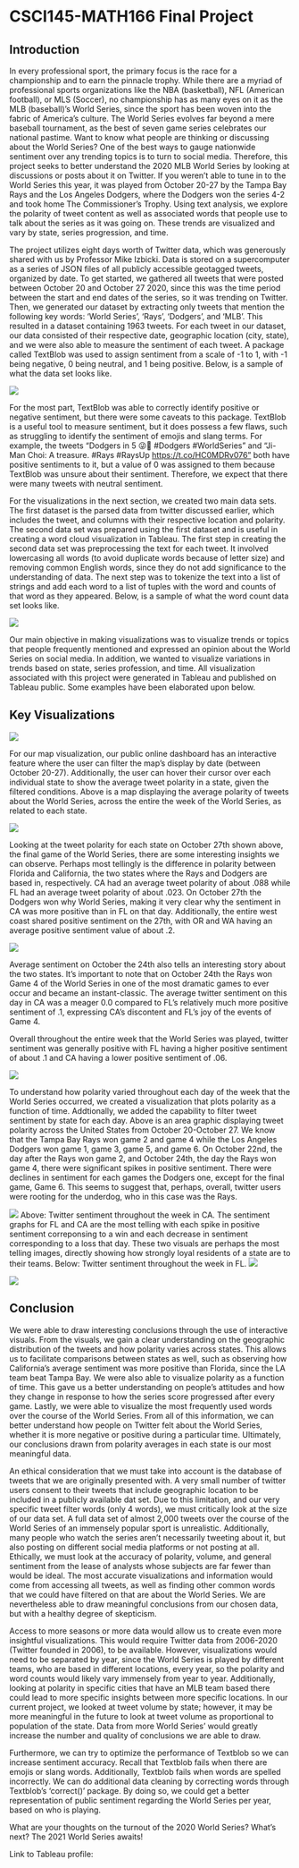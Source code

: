 # CSCI145-MATH166 Final Project

## Introduction
In every professional sport, the primary focus is the race for a championship and to earn the pinnacle trophy. While there are a myriad of professional sports organizations like the NBA (basketball), NFL (American football), or MLS (Soccer), no championship has as many eyes on it as the MLB (baseball)’s World Series, since the sport has been woven into the fabric of America’s culture. The World Series evolves far beyond a mere baseball tournament, as the best of seven game series celebrates our national pastime. Want to know what people are thinking or discussing about the World Series? One of the best ways to gauge nationwide sentiment over any trending topics is to turn to social media. Therefore, this project seeks to better understand the 2020 MLB World Series by looking at discussions or posts about it on Twitter. If you weren’t able to tune in to the World Series this year, it was played from October 20-27 by the Tampa Bay Rays and the Los Angeles Dodgers, where the Dodgers won the series 4-2 and took home The Commissioner’s Trophy. Using text analysis, we explore the polarity of tweet content as well as associated words that people use to talk about the series as it was going on. These trends are visualized and vary by state, series progression, and time. 

The project utilizes eight days worth of Twitter data, which was generously shared with us by Professor Mike Izbicki. Data is stored on a supercomputer as a series of JSON files of all publicly accessible geotagged tweets, organized by date. To get started, we gathered all tweets that were posted between October 20 and October 27 2020, since this was the time period between the start and end dates of the series, so it was trending on Twitter. Then, we generated our dataset by extracting only tweets that mention the following key words: ‘World Series’, ‘Rays’, ‘Dodgers’, and ‘MLB’. This resulted in a dataset containing 1963 tweets. For each tweet in our dataset, our data consisted of their respective date, geographic location (city, state), and we were also able to measure the sentiment of each tweet. A package called TextBlob was used to assign sentiment from a scale of -1 to 1, with -1 being negative, 0 being neutral, and 1 being positive. Below, is a sample of what the data set looks like.

![](images/dataset1.png)

For the most part, TextBlob was able to correctly identify positive or negative sentiment, but there were some caveats to this package. TextBlob is a useful tool to measure sentiment, but it does possess a few flaws, such as struggling to identify the sentiment of emojis and slang terms. For example, the tweets “Dodgers in 5 😜💙 #Dodgers #WorldSeries” and “Ji-Man Choi: A treasure. #Rays #RaysUp https://t.co/HC0MDRv076” both have positive sentiments to it, but a value of 0 was assigned to them because TextBlob was unsure about their sentiment. Therefore, we expect that there were many tweets with neutral sentiment. 

For the visualizations in the next section, we created two main data sets. The first dataset is the parsed data from twitter discussed earlier, which includes the tweet, and columns with their respective location and polarity. The second data set was prepared using the first dataset and is useful in creating a word cloud visualization in Tableau. The first step in creating the second data set was preprocessing the text for each tweet. It involved lowercasing all words (to avoid duplicate words because of letter size) and removing common English words, since they do not add significance to the understanding of data. The next step was to tokenize the text into a list of strings and add each word to a list of tuples with the word and counts of that word as they appeared. Below, is a sample of what the word count data set looks like.

![](images/dataset2.png)

Our main objective in making visualizations was to visualize trends or topics that people frequently mentioned and expressed an opinion about the World Series on social media. In addition, we wanted to visualize variations in trends based on state, series profession, and time. All visualization associated with this project were generated in Tableau and published on Tableau public. Some examples have been elaborated upon below.

## Key Visualizations

![](images/across_week_map_polarity.png)

For our map visualization, our public online dashboard has an interactive feature where the user can filter the map’s display by date (between October 20-27). Additionally, the user can hover their cursor over each individual state to show the average tweet polarity in a state, given the filtered conditions. Above is a map displaying the average polarity of tweets about the World Series, across the entire the week of the World Series, as related to each state. 

![](images/october_27_map_polarity.png)

Looking at the tweet polarity for each state on October 27th shown above, the final game of the World Series, there are some interesting insights we can observe. Perhaps most tellingly is the difference in polarity between Florida and California, the two states where the Rays and Dodgers are based in, respectively. CA had an average tweet polarity of about .088 while FL had an average tweet polarity of about .023. On October 27th the Dodgers won why World Series, making it very clear why the sentiment in CA was more positive than in FL on that day. Additionally, the entire west coast shared positive sentiment on the 27th, with OR and WA having an average positive sentiment value of about .2.

![](images/october_24_map_polarity.png)

Average sentiment on October the 24th also tells an interesting story about the two states. It’s important to note that on October 24th the Rays won Game 4 of the World Series in one of the most dramatic games to ever occur and became an instant-classic. The average twitter sentiment on this day in CA was a meager 0.0 compared to FL’s relatively much more positive sentiment of .1, expressing CA’s discontent and FL’s joy of the events of Game 4.

Overall throughout the entire week that the World Series was played, twitter sentiment was generally positive with FL having a higher positive sentiment of about .1 and CA having a lower positive sentiment of .06.


![](images/avg_over_time.png)

To understand how polarity varied throughout each day of the week that the World Series occurred, we created a visualization that plots polarity as a function of time. Addtionally, we added the capability to filter tweet sentiment by state for each day. Above is an area graphic displaying tweet polarity across the United States from October 20-October 27. We know that the Tampa Bay Rays won game 2 and game 4 while the Los Angeles Dodgers won game 1, game 3, game 5, and game 6. On October 22nd, the day after the Rays won game 2, and October 24th, the day the Rays won game 4, there were significant spikes in positive sentiment. There were declines in sentiment for each games the Dodgers one, except for the final game, Game 6. This seems to suggest that, perhaps, overall, twitter users were rooting for the underdog, who in this case was the Rays.

![](images/California.png)
Above: Twitter sentiment throughout the week in CA. The sentiment graphs for FL and CA are the most telling with each spike in positive sentiment correponsing to a win and each decrease in sentiment corresponding to a loss that day. These two visuals are perhaps the most telling images, directly showing how strongly loyal residents of a state are to their teams. Below: Twitter sentiment throughout the week in FL.
![](images/Florida.png)

![](images/word_cloud.png)

## Conclusion

We were able to draw interesting conclusions through the use of interactive visuals. From the visuals, we gain a clear understanding on the geographic distribution of the tweets and how polarity varies across states. This allows us to facilitate comparisons between states as well, such as observing how California’s average sentiment was more positive than Florida, since the LA team beat Tampa Bay.  We were also able to visualize polarity as a function of time. This gave us a better understanding on people’s attitudes and how they change in response to how the series score progressed after every game. Lastly, we were able to visualize the most frequently used words over the course of the World Series. From all of this information, we can better understand how people on Twitter felt about the World Series, whether it is more negative or positive during a particular time. Ultimately, our conclusions drawn from polarity averages in each state is our most meaningful data.

An ethical consideration that we must take into account is the database of tweets that we are originally presented with. A very small number of twitter users consent to their tweets that include geographic location to be included in a publicly available dat set. Due to this limitation, and our very specific tweet filter words (only 4 words), we must critically look at the size of our data set. A full data set of almost 2,000 tweets over the course of the World Series of an immensely popular sport is unrealistic. Additionally, many people who watch the series aren’t necessarily tweeting about it, but also posting on different social media platforms or not posting at all. Ethically, we must look at the accuracy of polarity, volume, and general sentiment from the lease of analysts whose subjects are far fewer than would be ideal. The most accurate visualizations and information would come from accessing all tweets, as well as finding other common words that we could have filtered on that are about the World Series. We are nevertheless able to draw meaningful conclusions from our chosen data, but with a healthy degree of skepticism. 

Access to more seasons or more data would allow us to create even more insightful visualizations. This would require Twitter data from 2006-2020 (Twitter founded in 2006), to be available. However, visualizations would need to be separated by year, since the World Series is played by different teams, who are based in different locations, every year, so the polarity and word counts would likely vary immensely from year to year. Additionally, looking at polarity in specific cities that have an MLB team based there could lead to more specific insights between more specific locations. In our current project, we looked at tweet volume by state; however, it may be more meaningful in the future to look at tweet volume as proportional to population of the state. Data from more World Series’ would greatly increase the number and quality of conclusions we are able to draw.

Furthermore, we can try to optimize the performance of Textblob so we can increase sentiment accuracy. Recall that Textblob fails when there are emojis or slang words. Additionally, Textblob fails when words are spelled incorrectly. We can do additional data cleaning by correcting words through Textblob’s ‘correct()’ package. By doing so, we could get a better representation of public sentiment regarding the World Series per year, based on who is playing.

What are your thoughts on the turnout of the 2020 World Series? What’s next? The 2021 World Series awaits!

Link to Tableau profile:
